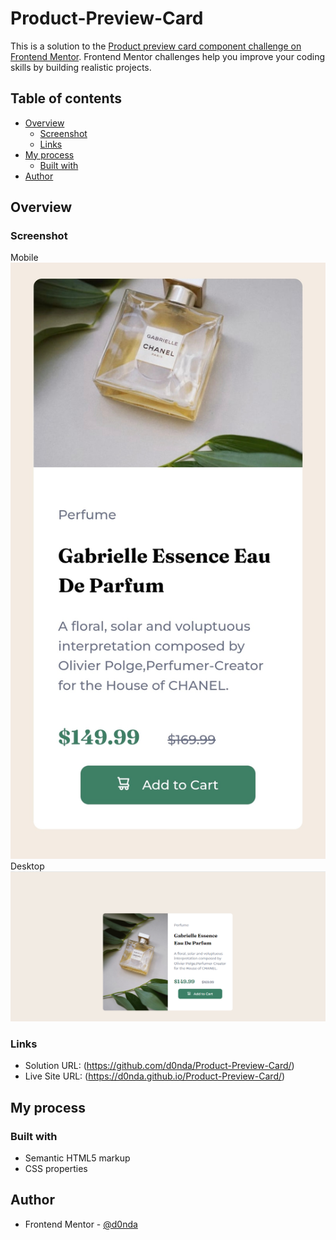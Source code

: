 # Product-Preview-Card 

This is a solution to the [Product preview card component challenge on Frontend Mentor](https://www.frontendmentor.io/challenges/product-preview-card-component-GO7UmttRfa). Frontend Mentor challenges help you improve your coding skills by building realistic projects. 

## Table of contents

- [Overview](#overview)
  - [Screenshot](#screenshot)
  - [Links](#links)
- [My process](#my-process)
  - [Built with](#built-with)
- [Author](#author)

## Overview

### Screenshot
Mobile
![Mobile Screenshot](./images/Mobile-screenshot.jpg "Mobile Screenshot")
Desktop
![Desktop Screenshot](./images/desktop-screenshot.png "Desktop Screenshot")

### Links

- Solution URL: (https://github.com/d0nda/Product-Preview-Card/)
- Live Site URL: (https://d0nda.github.io/Product-Preview-Card/)

## My process

### Built with

- Semantic HTML5 markup
- CSS  properties

## Author

- Frontend Mentor - [@d0nda](https://www.frontendmentor.io/profile/d0nda)
